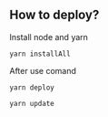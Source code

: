 ## How to deploy?

Install node and yarn

`yarn installAll`

After use comand

`yarn deploy`

`yarn update`

